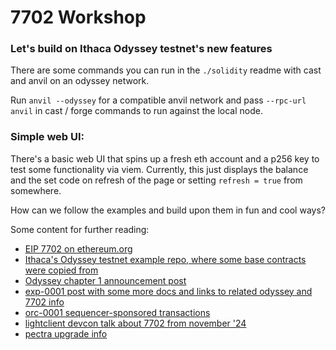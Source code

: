# 7702 Workshop
### Let's build on Ithaca Odyssey testnet's new features

There are some commands you can run in the `./solidity` readme with cast and anvil on an odyssey network.

Run `anvil --odyssey` for a compatible anvil network and pass `--rpc-url anvil` in cast / forge commands to run against the local node.

### Simple web UI:

There's a basic web UI that spins up a fresh eth account and a p256 key to test some functionality via viem.
Currently, this just displays the balance and the set code on refresh of the page or setting `refresh = true` from somewhere.

How can we follow the examples and build upon them in fun and cool ways?

Some content for further reading:

- [EIP 7702 on ethereum.org](https://eips.ethereum.org/EIPS/eip-7702)
- [Ithaca's Odyssey testnet example repo, where some base contracts were copied from](https://github.com/ithacaxyz/odyssey-examples/tree/main/chapter1)
- [Odyssey chapter 1 announcement post](https://www.ithaca.xyz/updates/odyssey)
- [exp-0001 post with some more docs and links to related odyssey and 7702 info](https://www.ithaca.xyz/writings/exp-0001)
- [orc-0001 sequencer-sponsored transactions](https://www.ithaca.xyz/writings/orc-0001)
- [lightclient devcon talk about 7702 from november '24](https://www.youtube.com/watch?v=_k5fKlKBWV4)
- [pectra upgrade info](https://eipsinsight.com/pectra)